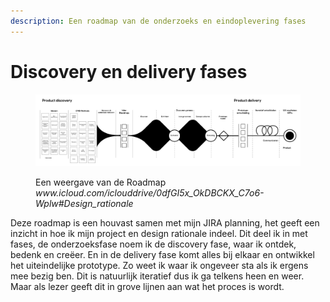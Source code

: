 ```yaml
---
description: Een roadmap van de onderzoeks en eindoplevering fases
---
```


# Discovery en delivery fases



<figure><img src="../.gitbook/assets/Page 1.png" alt=""><figcaption><p>Een weergave van de Roadmap <em>www.icloud.com/iclouddrive/0dfGI5x_OkDBCKX_C7o6-Wplw#Design_rationale</em></p></figcaption></figure>

Deze roadmap is een houvast samen met mijn JIRA planning, het geeft een inzicht in hoe ik mijn project en design rationale indeel. Dit deel ik in met fases, de onderzoeksfase noem ik de discovery fase, waar ik ontdek, bedenk en creëer. En in de delivery fase komt alles bij elkaar en ontwikkel het uiteindelijke prototype. Zo weet ik waar ik ongeveer sta als ik ergens mee bezig ben. Dit is natuurlijk iteratief dus ik ga telkens heen en weer. Maar als lezer geeft dit in grove lijnen aan wat het proces is wordt.&#x20;
